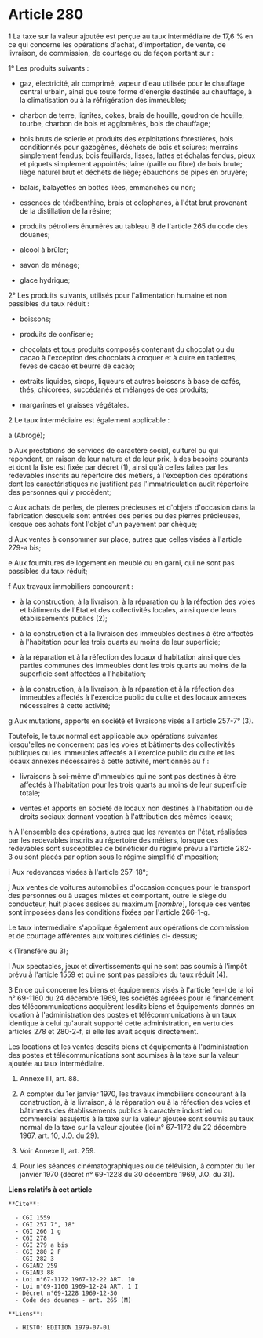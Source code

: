 # Article 280

1  La taxe sur la valeur ajoutée est perçue au taux intermédiaire de 17,6 % en ce qui concerne les opérations d'achat,
d'importation, de vente, de livraison, de commission, de courtage ou de façon portant sur :

1° Les produits suivants :

- gaz, électricité, air comprimé, vapeur d'eau utilisée pour le chauffage central urbain, ainsi que toute forme d'énergie
destinée au chauffage, à la climatisation ou à la réfrigération des immeubles;

- charbon de terre, lignites, cokes, brais de houille, goudron de houille, tourbe, charbon de bois et agglomérés, bois de
chauffage;

- bois bruts de scierie et produits des exploitations forestières, bois conditionnés pour gazogènes, déchets de bois et
sciures; merrains simplement fendus; bois feuillards, lisses, lattes et échalas fendus, pieux et piquets simplement
appointés; laine (paille ou fibre) de bois brute; liège naturel brut et déchets de liège; ébauchons de pipes en bruyère;

- balais, balayettes en bottes liées, emmanchés ou non;

- essences de térébenthine, brais et colophanes, à l'état brut provenant de la distillation de la résine;

- produits pétroliers énumérés au tableau B de l'article 265 du code des douanes;

- alcool à brûler;

- savon de ménage;

- glace hydrique;

2° Les produits suivants, utilisés pour l'alimentation humaine et non passibles du taux réduit :

- boissons;

- produits de confiserie;

- chocolats et tous produits composés contenant du chocolat ou du cacao à l'exception des chocolats à croquer et à cuire en
tablettes, fèves de cacao et beurre de cacao;

- extraits liquides, sirops, liqueurs et autres boissons à base de cafés, thés, chicorées, succédanés et mélanges de ces
produits;

- margarines et graisses végétales.

2  Le taux intermédiaire est également applicable :

a  (Abrogé);

b  Aux prestations de services de caractère social, culturel ou qui répondent, en raison de leur nature et de leur prix, à
des besoins courants et dont la liste est fixée par décret (1), ainsi qu'à celles faites par les redevables inscrits au
répertoire des métiers, à l'exception des opérations dont les caractéristiques ne justifient pas l'immatriculation audit
répertoire des personnes qui y procèdent;

c  Aux achats de perles, de pierres précieuses et d'objets d'occasion dans la fabrication desquels sont entrées des perles ou
des pierres précieuses, lorsque ces achats font l'objet d'un payement par chèque;

d  Aux ventes à consommer sur place, autres que celles visées à l'article 279-a bis;

e  Aux fournitures de logement en meublé ou en garni, qui ne sont pas passibles du taux réduit;

f  Aux travaux immobiliers concourant :

- à la construction, à la livraison, à la réparation ou à la réfection des voies et bâtiments de l'Etat et des collectivités
locales, ainsi que de leurs établissements publics (2);

- à la construction et à la livraison des immeubles destinés à être affectés à l'habitation pour les trois quarts au moins de
leur superficie;

- à la réparation et à la réfection des locaux d'habitation ainsi que des parties communes des immeubles dont les trois
quarts au moins de la superficie sont affectées à l'habitation;

- à la construction, à la livraison, à la réparation et à la réfection des immeubles affectés à l'exercice public du culte et
des locaux annexes nécessaires à cette activité;

g  Aux mutations, apports en société et livraisons visés à l'article 257-7° (3).

Toutefois, le taux normal est applicable aux opérations suivantes lorsqu'elles ne concernent pas les voies et bâtiments des
collectivités publiques ou les immeubles affectés à l'exercice public du culte et les locaux annexes nécessaires à cette
activité, mentionnés au f :

- livraisons à soi-même d'immeubles qui ne sont pas destinés à être affectés à l'habitation pour les trois quarts au moins de
leur superficie totale;

- ventes et apports en société de locaux non destinés à l'habitation ou de droits sociaux donnant vocation à l'attribution
des mêmes locaux;

h  A l'ensemble des opérations, autres que les reventes en l'état, réalisées par les redevables inscrits au répertoire des
métiers, lorsque ces redevables sont susceptibles de bénéficier du régime prévu à l'article 282-3 ou sont placés par option
sous le régime simplifié d'imposition;

i  Aux redevances visées à l'article 257-18°;

j  Aux ventes de voitures automobiles d'occasion conçues pour le transport des personnes ou à usages mixtes et comportant,
outre le siège du conducteur, huit places assises au maximum [*nombre*], lorsque ces ventes sont imposées dans les conditions
fixées par l'article 266-1-g.

Le taux intermédiaire s'applique également aux opérations de commission et de courtage afférentes aux voitures définies ci-
dessus;

k  (Transféré au 3);

l  Aux spectacles, jeux et divertissements qui ne sont pas soumis à l'impôt prévu à l'article 1559 et qui ne sont pas
passibles du taux réduit (4).

3  En ce qui concerne les biens et équipements visés à l'article 1er-I de la loi n° 69-1160 du 24 décembre 1969, les sociétés
agréées pour le financement des télécommunications acquièrent lesdits biens et équipements donnés en location à
l'administration des postes et télécommunications à un taux identique à celui qu'aurait supporté cette administration, en
vertu des articles 278 et 280-2-f, si elle les avait acquis directement.

Les locations et les ventes desdits biens et équipements à l'administration des postes et télécommunications sont soumises à
la taxe sur la valeur ajoutée au taux intermédiaire.

1)  Annexe III, art. 88.

2)  A compter du 1er janvier 1970, les travaux immobiliers concourant à la construction, à la livraison, à la réparation ou à
la réfection des voies et bâtiments des établissements publics à caractère industriel ou commercial assujettis à la taxe sur
la valeur ajoutée sont soumis au taux normal de la taxe sur la valeur ajoutée (loi n° 67-1172 du 22 décembre 1967, art. 10,
J.O. du 29).

3)  Voir Annexe II, art. 259.

4)  Pour les séances cinématographiques ou de télévision, à compter du 1er janvier 1970 (décret n° 69-1228 du 30 décembre
1969, J.O. du 31).

**Liens relatifs à cet article**

	**Cite**:

	  - CGI 1559
	  - CGI 257 7°, 18°
	  - CGI 266 1 g
	  - CGI 278
	  - CGI 279 a bis
	  - CGI 280 2 F
	  - CGI 282 3
	  - CGIAN2 259
	  - CGIAN3 88
	  - Loi n°67-1172 1967-12-22 ART. 10
	  - Loi n°69-1160 1969-12-24 ART. 1 I
	  - Décret n°69-1228 1969-12-30
	  - Code des douanes - art. 265 (M)

	**Liens**:

	  - HISTO: EDITION 1979-07-01
